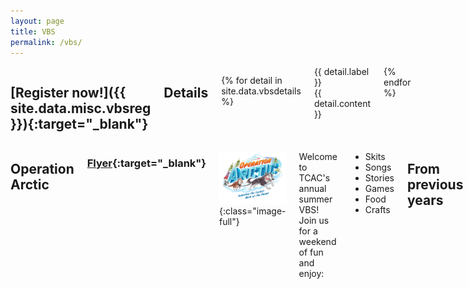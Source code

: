 ```yaml
---
layout: page
title: VBS
permalink: /vbs/
---
```


<div class="row">

<div class="four columns" id="vbs-sidebar" markdown="block">

## [Register now!]({{ site.data.misc.vbsreg }}){:target="_blank"} ##

## Details ##

{% for detail in site.data.vbsdetails %}
<div class="vbs-sidebar-row">
	<div class="vbs-sidebar-label">{{ detail.label }}</div>
	<div class="vbs-sidebar-content">{{ detail.content }}</div>
</div>
{% endfor %}
</div>

<div class="eight columns" markdown="block">

## Operation Arctic ##

### [Flyer](/files/vbsflyer2019.pdf){:target="_blank"} ###

![Operation Arctic](/img/vbs-operation-arctic-logo.png){:class="image-full"}

Welcome to TCAC's annual summer VBS! Join us for a weekend of fun and enjoy:

* Skits
* Songs
* Stories
* Games
* Food
* Crafts

## From previous years ##

![](/img/vbs2016-1.jpg){:class="image-full"}

![](/img/vbs2016-2.jpg){:class="image-full"}

![](/img/vbs2015-1.jpg){:class="image-full"}

![](/img/vbs2015-2.jpg){:class="image-full"}

</div>
</div>
